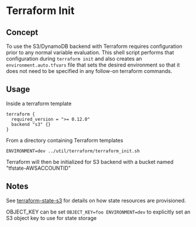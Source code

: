 # Terraform Init

## Concept

To use the S3/DynamoDB backend with Terraform requires configuration prior to any normal
variable evaluation. This shell script performs that configuration during
`terraform init` and also creates an `environment.auto.tfvars` file that sets the desired
environment so that it does not need to be specified in any follow-on terraform commands.

## Usage

Inside a terraform template

    terraform {
      required_version = ">= 0.12.0"
      backend "s3" {}
    }

From a directory containing Terraform templates

    ENVIRONMENT=dev ../util/terraform/terraform_init.sh

Terraform will then be initialized for S3 backend with a bucket named "tfstate-AWSACCOUNTID"

## Notes

See [terraform-state-s3](module/state-s3) for details on how state resources are provisioned.

OBJECT_KEY can be set `OBJECT_KEY=foo ENVIRONMENT=dev` to explicitly set an S3 object key to use for
state storage
